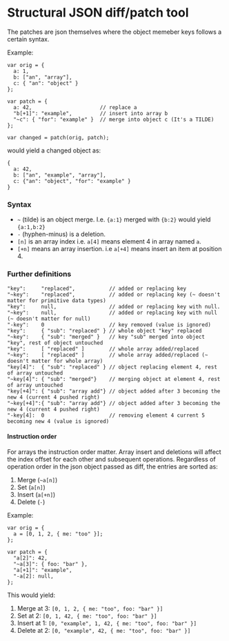 Structural JSON diff/patch tool
===============================

The patches are json themselves where the object memeber keys follows
a certain syntax.

Example:

    var orig = {
      a: 1,
      b: ["an", "array"],
      c: { "an": "object" }
    };
 
    var patch = {
      a: 42,                      // replace a
      "b[+1]": "example",         // insert into array b
      "~c": { "for": "example" }  // merge into object c (It's a TILDE)
    };

    var changed = patch(orig, patch);

would yield a changed object as:

    {
      a: 42,
      b: ["an", "example", "array"],
      c: {"an": "object", "for": "example" }
    }

### Syntax ###

* `~` (tilde) is an object merge. I.e. `{a:1}` merged with `{b:2}` would yield `{a:1,b:2}`
* `-` (hyphen-minus) is a deletion.
* `[n]` is an array index i.e. `a[4]` means element 4 in array named `a`.
* `[+n]` means an array insertion. i.e `a[+4]` means insert an item at position 4.

### Further definitions ###

    "key":     "replaced",           // added or replacing key
    "~key":    "replaced",           // added or replacing key (~ doesn't matter for primitive data types)
    "key":     null,                 // added or replacing key with null.
    "~key":    null,                 // added or replacing key with null (~ doesn't matter for null)
    "-key":    0                     // key removed (value is ignored)
    "key":     { "sub": "replaced" } // whole object "key" replaced
    "~key":    { "sub": "merged" }   // key "sub" merged into object "key", rest of object untouched
    "key":     [ "replaced" ]        // whole array added/replaced
    "~key":    [ "replaced" ]        // whole array added/replaced (~ doesn't matter for whole array)
    "key[4]":  { "sub": "replaced" } // object replacing element 4, rest of array untouched
    "~key[4]": { "sub": "merged"}    // merging object at element 4, rest of array untouched
    "key[+4]": { "sub": "array add"} // object added after 3 becoming the new 4 (current 4 pushed right)
    "~key[+4]":{ "sub": "array add"} // object added after 3 becoming the new 4 (current 4 pushed right)
    "-key[4]:  0                     // removing element 4 current 5 becoming new 4 (value is ignored)

#### Instruction order ####

For arrays the instruction order matter. Array insert and deletions will affect the index offset for each other and 
subsequent operations. Regardless of operation order in the json object passed as diff, the entries are sorted as:

1. Merge (`~a[n]`)
2. Set (`a[n]`)
3. Insert (`a[+n]`)
4. Delete (`-`)

Example:

    var orig = {
      a = [0, 1, 2, { me: "too" }];    
    };

    var patch = {
      "a[2]": 42,
      "~a[3]": { foo: "bar" },
      "a[+1]": "example",
      "-a[2]: null,
    };

This would yield:

1. Merge at 3: `[0, 1, 2, { me: "too", foo: "bar" }]`
2. Set at 2: `[0, 1, 42, { me: "too", foo: "bar" }]`
3. Insert at 1: `[0, "example", 1, 42, { me: "too", foo: "bar" }]`
4. Delete at 2: `[0, "example", 42, { me: "too", foo: "bar" }]`
